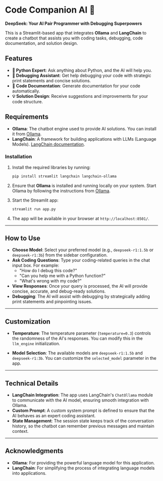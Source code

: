  

# Code Companion AI 🧠

**DeepSeek: Your AI Pair Programmer with Debugging Superpowers**

This is a Streamlit-based app that integrates **Ollama** and **LangChain** to create a chatbot that assists you with coding tasks, debugging, code documentation, and solution design.

## Features

- **🐍 Python Expert**: Ask anything about Python, and the AI will help you.
- **🐞 Debugging Assistant**: Get help debugging your code with strategic print statements and concise solutions.
- **📝 Code Documentation**: Generate documentation for your code automatically.
- **💡 Solution Design**: Receive suggestions and improvements for your code structure.

## Requirements

- **Ollama**: The chatbot engine used to provide AI solutions. You can install it from [Ollama](https://ollama.ai/).
- **LangChain**: A framework for building applications with LLMs (Language Models). [LangChain documentation](https://python.langchain.com/).

### Installation

1. Install the required libraries by running:

    ```bash
    pip install streamlit langchain langchain-ollama
    ```

2. Ensure that **Ollama** is installed and running locally on your system. Start Ollama by following the instructions from [Ollama](https://ollama.ai/).

3. Start the Streamlit app:

    ```bash
    streamlit run app.py
    ```

4. The app will be available in your browser at `http://localhost:8501/`.

---

## How to Use

- **Choose Model**: Select your preferred model (e.g., `deepseek-r1:1.5b` or `deepseek-r1:3b`) from the sidebar configuration. 
- **Ask Coding Questions**: Type your coding-related queries in the chat input box. For example:
  - "How do I debug this code?"
  - "Can you help me with a Python function?"
  - "What's wrong with my code?"
- **View Responses**: Once your query is processed, the AI will provide concise, accurate, and debug-ready solutions.
- **Debugging**: The AI will assist with debugging by strategically adding print statements and pinpointing issues.

---

## Customization

- **Temperature**: The temperature parameter (`temperature=0.3`) controls the randomness of the AI's responses. You can modify this in the `llm_engine` initialization.

- **Model Selection**: The available models are `deepseek-r1:1.5b` and `deepseek-r1:3b`. You can customize the `selected_model` parameter in the app.

---

## Technical Details

- **LangChain Integration**: The app uses LangChain's `ChatOllama` module to communicate with the AI model, ensuring smooth integration with Ollama.
- **Custom Prompt**: A custom system prompt is defined to ensure that the AI behaves as an expert coding assistant.
- **State Management**: The session state keeps track of the conversation history, so the chatbot can remember previous messages and maintain context.

---
 
## Acknowledgments

- **Ollama**: For providing the powerful language model for this application.
- **LangChain**: For simplifying the process of integrating language models into applications.
 
